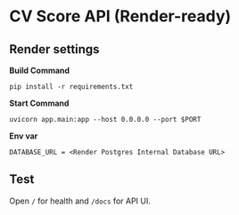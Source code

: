 # CV Score API (Render-ready)

## Render settings
**Build Command**
```
pip install -r requirements.txt
```
**Start Command**
```
uvicorn app.main:app --host 0.0.0.0 --port $PORT
```
**Env var**
```
DATABASE_URL = <Render Postgres Internal Database URL>
```

## Test
Open `/` for health and `/docs` for API UI.
